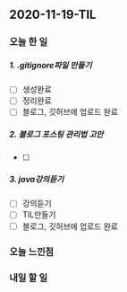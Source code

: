 2020-11-19-TIL
--

### 오늘 한 일

##### 1. .gitignore파일 만들기

- [ ] 생성완료
- [ ] 정리완료 
- [ ] 블로그, 깃허브에 업로드 완료

##### 2. 블로그 포스팅 관리법 고안

- [ ] 

##### 3. java강의듣기

- [ ] 강의듣기
- [ ] TIL만들기
- [ ] 블로그, 깃허브에 업로드 완료

### 오늘 느낀점

### 내일 할 일





